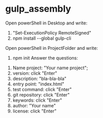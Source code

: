 # gulp_assembly

Open powerShell in Desktop and write: 
1. "Set-ExecutionPolicy RemoteSigned"
2. npm install --global gulp-cli

Open powerShell in ProjectFolder and write:
1. npm init
Answer the questions:
1) Name project: "Your name project";
2) version: click "Enter"
3) description: "bla-bla-bla"
4) entry point: "index.html"
5) test command: click "Enter"
6) git repository: click "Enter"
7) keywords: click "Enter"
8) author: "Your name"
9) license: click "Enter"
